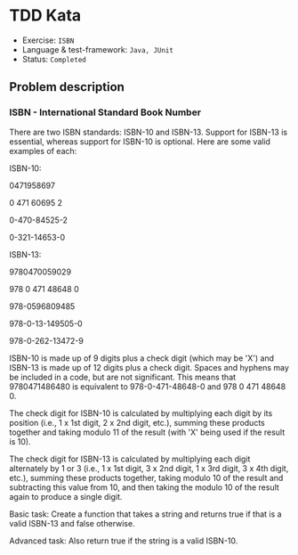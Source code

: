 # TDD Kata
- Exercise: `ISBN`
- Language & test-framework: `Java, JUnit`
- Status: `Completed`

## Problem description

### ISBN - International Standard Book Number

There are two ISBN standards: ISBN-10 and ISBN-13. Support for ISBN-13 is essential, whereas support for ISBN-10 is optional.
Here are some valid examples of each:

ISBN-10:

0471958697

0 471 60695 2

0-470-84525-2

0-321-14653-0

ISBN-13:

9780470059029

978 0 471 48648 0

978-0596809485

978-0-13-149505-0

978-0-262-13472-9

ISBN-10 is made up of 9 digits plus a check digit (which may be 'X') and ISBN-13 is made up of 12 digits plus a check digit. Spaces and hyphens may be included in a code, but are not significant. This means that 9780471486480 is equivalent to 978-0-471-48648-0 and 978 0 471 48648 0.

The check digit for ISBN-10 is calculated by multiplying each digit by its position (i.e., 1 x 1st digit, 2 x 2nd digit, etc.), summing these products together and taking modulo 11 of the result (with 'X' being used if the result is 10).

The check digit for ISBN-13 is calculated by multiplying each digit alternately by 1 or 3 (i.e., 1 x 1st digit, 3 x 2nd digit, 1 x 3rd digit, 3 x 4th digit, etc.), summing these products together, taking modulo 10 of the result and subtracting this value from 10, and then taking the modulo 10 of the result again to produce a single digit.


Basic task:
Create a function that takes a string and returns true if that is a valid ISBN-13 and false otherwise.

Advanced task:
Also return true if the string is a valid ISBN-10.
